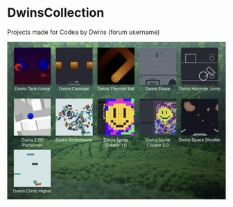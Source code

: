 # DwinsCollection
Projects made for Codea by Dwins (forum username)


![project icons](https://github.com/GlueBalloon/DwinsCollection/blob/main/1DA1CC8B-9340-4225-99E3-103775F11A2A.jpeg)

